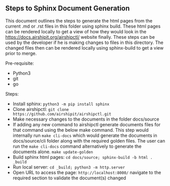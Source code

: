 ## Steps to Sphinx Document Generation

This document outlines the steps to generate the html pages from the current .md or .rst files in this folder using sphinx build. These html pages can be rendered locally to get a view of how they would look in the https://docs.airshipit.org/airshipctl/ website finally. These steps can be used by the developer if he is making changes to files in this directory. The changed files then can be rendered locally using sphinx-build to get a view prior to merge.

Pre-requisite:

* Python3
* git
* go

Steps:

* Install sphinx: `python3 -m pip install sphinx`
* Clone airshipctl: `git clone https://github.com/airshipit/airshipctl.git`
* Make necessary changes to the documents in the folder docs/source
* If adding any new command to airshipctl generate documents files for that command using the below make command. This step would internally run `make cli-docs` which would generate the documents in docs/source/cli folder along with the required golden files. The user can run the `make cli-docs` command alternatively to generate the documents alone.
    `make update-golden`
* Build sphinx html pages: `cd docs/source; sphinx-build -b html . _build`
* Run local server: `cd _build; python3 -m http.server`
* Open URL to access the page: `http://localhost:8000/` navigate to the required section to validate the document(s) changed
